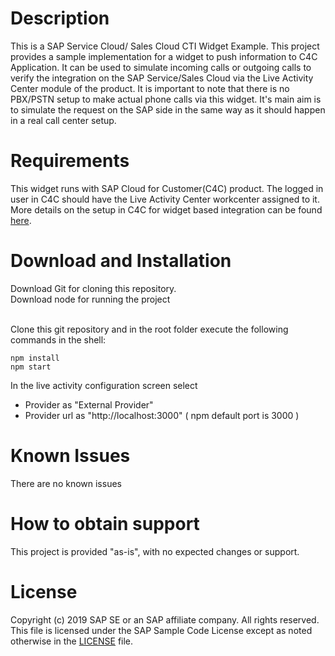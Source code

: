 # Description
This is a SAP Service Cloud/ Sales Cloud CTI Widget Example. This project provides a sample implementation for a widget to push information to C4C Application.
It can be used to simulate incoming calls or outgoing calls to verify the integration on the SAP Service/Sales Cloud via the Live Activity Center module of the product.
It is important to note that there is no PBX/PSTN setup to make actual phone calls via this widget. It's main aim is to simulate the request on the SAP side in the same way as it should happen in a real call center setup.

# Requirements
This widget runs with SAP Cloud for Customer(C4C) product.
The logged in user in C4C should have the Live Activity Center workcenter assigned to it.
More details on the setup in C4C for widget based integration can be found [here]( https://help.sap.com/viewer/5f35ee8b31e44f2786d7c2696defa2f6/1811/en-US/b3d0c82ec5de408d9fdb5e894094dc3d.html#loiob3d0c82ec5de408d9fdb5e894094dc3d).

# Download and Installation
Download Git for cloning this repository. 
<br>Download node for running the project<br>

<br>Clone this git repository and in the root folder execute the following commands in the shell:

```shell
npm install
npm start
```
In the live activity configuration screen
select 
- Provider as "External Provider"
- Provider url as "http://localhost:3000" ( npm default port is 3000 )

# Known Issues
There are no known issues

# How to obtain support
This project is provided "as-is", with no expected changes or support.  

# License
Copyright (c) 2019 SAP SE or an SAP affiliate company. All rights reserved.
This file is licensed under the SAP Sample Code License except as noted otherwise in the [LICENSE](https://github.com/SAP/cloud-c4s-cti-integration/blob/master/License.md) file.


